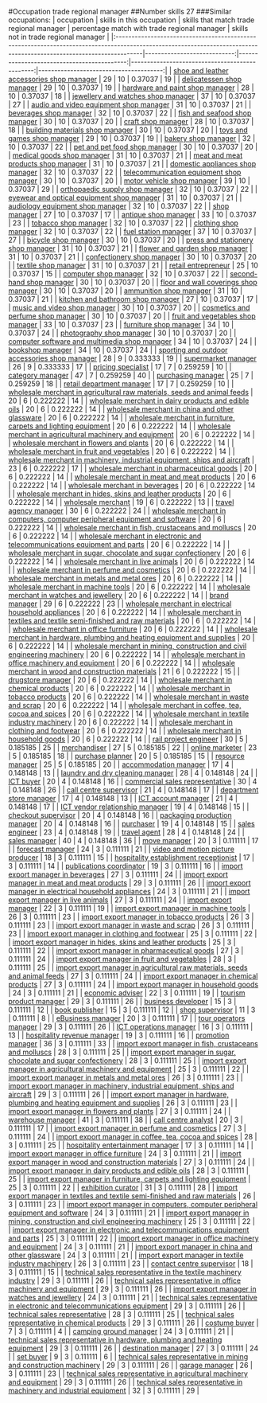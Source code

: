 #Occupation trade regional manager
##Number skills 27
###Similar occupations:
| occupation                                                                                                                                                          |   skills in this occupation |   skills that match trade regional manager |   percentage match with trade regional manager |   skills not in trade regional manager |
|:--------------------------------------------------------------------------------------------------------------------------------------------------------------------|----------------------------:|-------------------------------------------:|-----------------------------------------------:|---------------------------------------:|
| [shoe and leather accessories shop manager](shoe_and_leather_accessories_shop_manager.md)                                                                           |                          29 |                                         10 |                                       0.37037  |                                     19 |
| [delicatessen shop manager](delicatessen_shop_manager.md)                                                                                                           |                          29 |                                         10 |                                       0.37037  |                                     19 |
| [hardware and paint shop manager](hardware_and_paint_shop_manager.md)                                                                                               |                          28 |                                         10 |                                       0.37037  |                                     18 |
| [jewellery and watches shop manager](jewellery_and_watches_shop_manager.md)                                                                                         |                          37 |                                         10 |                                       0.37037  |                                     27 |
| [audio and video equipment shop manager](audio_and_video_equipment_shop_manager.md)                                                                                 |                          31 |                                         10 |                                       0.37037  |                                     21 |
| [beverages shop manager](beverages_shop_manager.md)                                                                                                                 |                          32 |                                         10 |                                       0.37037  |                                     22 |
| [fish and seafood shop manager](fish_and_seafood_shop_manager.md)                                                                                                   |                          30 |                                         10 |                                       0.37037  |                                     20 |
| [craft shop manager](craft_shop_manager.md)                                                                                                                         |                          28 |                                         10 |                                       0.37037  |                                     18 |
| [building materials shop manager](building_materials_shop_manager.md)                                                                                               |                          30 |                                         10 |                                       0.37037  |                                     20 |
| [toys and games shop manager](toys_and_games_shop_manager.md)                                                                                                       |                          29 |                                         10 |                                       0.37037  |                                     19 |
| [bakery shop manager](bakery_shop_manager.md)                                                                                                                       |                          32 |                                         10 |                                       0.37037  |                                     22 |
| [pet and pet food shop manager](pet_and_pet_food_shop_manager.md)                                                                                                   |                          30 |                                         10 |                                       0.37037  |                                     20 |
| [medical goods shop manager](medical_goods_shop_manager.md)                                                                                                         |                          31 |                                         10 |                                       0.37037  |                                     21 |
| [meat and meat products shop manager](meat_and_meat_products_shop_manager.md)                                                                                       |                          31 |                                         10 |                                       0.37037  |                                     21 |
| [domestic appliances shop manager](domestic_appliances_shop_manager.md)                                                                                             |                          32 |                                         10 |                                       0.37037  |                                     22 |
| [telecommunication equipment shop manager](telecommunication_equipment_shop_manager.md)                                                                             |                          30 |                                         10 |                                       0.37037  |                                     20 |
| [motor vehicle shop manager](motor_vehicle_shop_manager.md)                                                                                                         |                          39 |                                         10 |                                       0.37037  |                                     29 |
| [orthopaedic supply shop manager](orthopaedic_supply_shop_manager.md)                                                                                               |                          32 |                                         10 |                                       0.37037  |                                     22 |
| [eyewear and optical equipment shop manager](eyewear_and_optical_equipment_shop_manager.md)                                                                         |                          31 |                                         10 |                                       0.37037  |                                     21 |
| [audiology equipment shop manager](audiology_equipment_shop_manager.md)                                                                                             |                          32 |                                         10 |                                       0.37037  |                                     22 |
| [shop manager](shop_manager.md)                                                                                                                                     |                          27 |                                         10 |                                       0.37037  |                                     17 |
| [antique shop manager](antique_shop_manager.md)                                                                                                                     |                          33 |                                         10 |                                       0.37037  |                                     23 |
| [tobacco shop manager](tobacco_shop_manager.md)                                                                                                                     |                          32 |                                         10 |                                       0.37037  |                                     22 |
| [clothing shop manager](clothing_shop_manager.md)                                                                                                                   |                          32 |                                         10 |                                       0.37037  |                                     22 |
| [fuel station manager](fuel_station_manager.md)                                                                                                                     |                          37 |                                         10 |                                       0.37037  |                                     27 |
| [bicycle shop manager](bicycle_shop_manager.md)                                                                                                                     |                          30 |                                         10 |                                       0.37037  |                                     20 |
| [press and stationery shop manager](press_and_stationery_shop_manager.md)                                                                                           |                          31 |                                         10 |                                       0.37037  |                                     21 |
| [flower and garden shop manager](flower_and_garden_shop_manager.md)                                                                                                 |                          31 |                                         10 |                                       0.37037  |                                     21 |
| [confectionery shop manager](confectionery_shop_manager.md)                                                                                                         |                          30 |                                         10 |                                       0.37037  |                                     20 |
| [textile shop manager](textile_shop_manager.md)                                                                                                                     |                          31 |                                         10 |                                       0.37037  |                                     21 |
| [retail entrepreneur](retail_entrepreneur.md)                                                                                                                       |                          25 |                                         10 |                                       0.37037  |                                     15 |
| [computer shop manager](computer_shop_manager.md)                                                                                                                   |                          32 |                                         10 |                                       0.37037  |                                     22 |
| [second-hand shop manager](second-hand_shop_manager.md)                                                                                                             |                          30 |                                         10 |                                       0.37037  |                                     20 |
| [floor and wall coverings shop manager](floor_and_wall_coverings_shop_manager.md)                                                                                   |                          30 |                                         10 |                                       0.37037  |                                     20 |
| [ammunition shop manager](ammunition_shop_manager.md)                                                                                                               |                          31 |                                         10 |                                       0.37037  |                                     21 |
| [kitchen and bathroom shop manager](kitchen_and_bathroom_shop_manager.md)                                                                                           |                          27 |                                         10 |                                       0.37037  |                                     17 |
| [music and video shop manager](music_and_video_shop_manager.md)                                                                                                     |                          30 |                                         10 |                                       0.37037  |                                     20 |
| [cosmetics and perfume shop manager](cosmetics_and_perfume_shop_manager.md)                                                                                         |                          30 |                                         10 |                                       0.37037  |                                     20 |
| [fruit and vegetables shop manager](fruit_and_vegetables_shop_manager.md)                                                                                           |                          33 |                                         10 |                                       0.37037  |                                     23 |
| [furniture shop manager](furniture_shop_manager.md)                                                                                                                 |                          34 |                                         10 |                                       0.37037  |                                     24 |
| [photography shop manager](photography_shop_manager.md)                                                                                                             |                          30 |                                         10 |                                       0.37037  |                                     20 |
| [computer software and multimedia shop manager](computer_software_and_multimedia_shop_manager.md)                                                                   |                          34 |                                         10 |                                       0.37037  |                                     24 |
| [bookshop manager](bookshop_manager.md)                                                                                                                             |                          34 |                                         10 |                                       0.37037  |                                     24 |
| [sporting and outdoor accessories shop manager](sporting_and_outdoor_accessories_shop_manager.md)                                                                   |                          28 |                                          9 |                                       0.333333 |                                     19 |
| [supermarket manager](supermarket_manager.md)                                                                                                                       |                          26 |                                          9 |                                       0.333333 |                                     17 |
| [pricing specialist](pricing_specialist.md)                                                                                                                         |                          17 |                                          7 |                                       0.259259 |                                     10 |
| [category manager](category_manager.md)                                                                                                                             |                          47 |                                          7 |                                       0.259259 |                                     40 |
| [purchasing manager](purchasing_manager.md)                                                                                                                         |                          25 |                                          7 |                                       0.259259 |                                     18 |
| [retail department manager](retail_department_manager.md)                                                                                                           |                          17 |                                          7 |                                       0.259259 |                                     10 |
| [wholesale merchant in agricultural raw materials, seeds and animal feeds](wholesale_merchant_in_agricultural_raw_materials,_seeds_and_animal_feeds.md)             |                          20 |                                          6 |                                       0.222222 |                                     14 |
| [wholesale merchant in dairy products and edible oils](wholesale_merchant_in_dairy_products_and_edible_oils.md)                                                     |                          20 |                                          6 |                                       0.222222 |                                     14 |
| [wholesale merchant in china and other glassware](wholesale_merchant_in_china_and_other_glassware.md)                                                               |                          20 |                                          6 |                                       0.222222 |                                     14 |
| [wholesale merchant in furniture, carpets and lighting equipment](wholesale_merchant_in_furniture,_carpets_and_lighting_equipment.md)                               |                          20 |                                          6 |                                       0.222222 |                                     14 |
| [wholesale merchant in agricultural machinery and equipment](wholesale_merchant_in_agricultural_machinery_and_equipment.md)                                         |                          20 |                                          6 |                                       0.222222 |                                     14 |
| [wholesale merchant in flowers and plants](wholesale_merchant_in_flowers_and_plants.md)                                                                             |                          20 |                                          6 |                                       0.222222 |                                     14 |
| [wholesale merchant in fruit and vegetables](wholesale_merchant_in_fruit_and_vegetables.md)                                                                         |                          20 |                                          6 |                                       0.222222 |                                     14 |
| [wholesale merchant in machinery, industrial equipment, ships and aircraft](wholesale_merchant_in_machinery,_industrial_equipment,_ships_and_aircraft.md)           |                          23 |                                          6 |                                       0.222222 |                                     17 |
| [wholesale merchant in pharmaceutical goods](wholesale_merchant_in_pharmaceutical_goods.md)                                                                         |                          20 |                                          6 |                                       0.222222 |                                     14 |
| [wholesale merchant in meat and meat products](wholesale_merchant_in_meat_and_meat_products.md)                                                                     |                          20 |                                          6 |                                       0.222222 |                                     14 |
| [wholesale merchant in beverages](wholesale_merchant_in_beverages.md)                                                                                               |                          20 |                                          6 |                                       0.222222 |                                     14 |
| [wholesale merchant in hides, skins and leather products](wholesale_merchant_in_hides,_skins_and_leather_products.md)                                               |                          20 |                                          6 |                                       0.222222 |                                     14 |
| [wholesale merchant](wholesale_merchant.md)                                                                                                                         |                          19 |                                          6 |                                       0.222222 |                                     13 |
| [travel agency manager](travel_agency_manager.md)                                                                                                                   |                          30 |                                          6 |                                       0.222222 |                                     24 |
| [wholesale merchant in computers, computer peripheral equipment and software](wholesale_merchant_in_computers,_computer_peripheral_equipment_and_software.md)       |                          20 |                                          6 |                                       0.222222 |                                     14 |
| [wholesale merchant in fish, crustaceans and molluscs](wholesale_merchant_in_fish,_crustaceans_and_molluscs.md)                                                     |                          20 |                                          6 |                                       0.222222 |                                     14 |
| [wholesale merchant in electronic and telecommunications equipment and parts](wholesale_merchant_in_electronic_and_telecommunications_equipment_and_parts.md)       |                          20 |                                          6 |                                       0.222222 |                                     14 |
| [wholesale merchant in sugar, chocolate and sugar confectionery](wholesale_merchant_in_sugar,_chocolate_and_sugar_confectionery.md)                                 |                          20 |                                          6 |                                       0.222222 |                                     14 |
| [wholesale merchant in live animals](wholesale_merchant_in_live_animals.md)                                                                                         |                          20 |                                          6 |                                       0.222222 |                                     14 |
| [wholesale merchant in perfume and cosmetics](wholesale_merchant_in_perfume_and_cosmetics.md)                                                                       |                          20 |                                          6 |                                       0.222222 |                                     14 |
| [wholesale merchant in metals and metal ores](wholesale_merchant_in_metals_and_metal_ores.md)                                                                       |                          20 |                                          6 |                                       0.222222 |                                     14 |
| [wholesale merchant in machine tools](wholesale_merchant_in_machine_tools.md)                                                                                       |                          20 |                                          6 |                                       0.222222 |                                     14 |
| [wholesale merchant in watches and jewellery](wholesale_merchant_in_watches_and_jewellery.md)                                                                       |                          20 |                                          6 |                                       0.222222 |                                     14 |
| [brand manager](brand_manager.md)                                                                                                                                   |                          29 |                                          6 |                                       0.222222 |                                     23 |
| [wholesale merchant in electrical household appliances](wholesale_merchant_in_electrical_household_appliances.md)                                                   |                          20 |                                          6 |                                       0.222222 |                                     14 |
| [wholesale merchant in textiles and textile semi-finished and raw materials](wholesale_merchant_in_textiles_and_textile_semi-finished_and_raw_materials.md)         |                          20 |                                          6 |                                       0.222222 |                                     14 |
| [wholesale merchant in office furniture](wholesale_merchant_in_office_furniture.md)                                                                                 |                          20 |                                          6 |                                       0.222222 |                                     14 |
| [wholesale merchant in hardware, plumbing and heating equipment and supplies](wholesale_merchant_in_hardware,_plumbing_and_heating_equipment_and_supplies.md)       |                          20 |                                          6 |                                       0.222222 |                                     14 |
| [wholesale merchant in mining, construction and civil engineering machinery](wholesale_merchant_in_mining,_construction_and_civil_engineering_machinery.md)         |                          20 |                                          6 |                                       0.222222 |                                     14 |
| [wholesale merchant in office machinery and equipment](wholesale_merchant_in_office_machinery_and_equipment.md)                                                     |                          20 |                                          6 |                                       0.222222 |                                     14 |
| [wholesale merchant in wood and construction materials](wholesale_merchant_in_wood_and_construction_materials.md)                                                   |                          21 |                                          6 |                                       0.222222 |                                     15 |
| [drugstore manager](drugstore_manager.md)                                                                                                                           |                          20 |                                          6 |                                       0.222222 |                                     14 |
| [wholesale merchant in chemical products](wholesale_merchant_in_chemical_products.md)                                                                               |                          20 |                                          6 |                                       0.222222 |                                     14 |
| [wholesale merchant in tobacco products](wholesale_merchant_in_tobacco_products.md)                                                                                 |                          20 |                                          6 |                                       0.222222 |                                     14 |
| [wholesale merchant in waste and scrap](wholesale_merchant_in_waste_and_scrap.md)                                                                                   |                          20 |                                          6 |                                       0.222222 |                                     14 |
| [wholesale merchant in coffee, tea, cocoa and spices](wholesale_merchant_in_coffee,_tea,_cocoa_and_spices.md)                                                       |                          20 |                                          6 |                                       0.222222 |                                     14 |
| [wholesale merchant in textile industry machinery](wholesale_merchant_in_textile_industry_machinery.md)                                                             |                          20 |                                          6 |                                       0.222222 |                                     14 |
| [wholesale merchant in clothing and footwear](wholesale_merchant_in_clothing_and_footwear.md)                                                                       |                          20 |                                          6 |                                       0.222222 |                                     14 |
| [wholesale merchant in household goods](wholesale_merchant_in_household_goods.md)                                                                                   |                          20 |                                          6 |                                       0.222222 |                                     14 |
| [rail project engineer](rail_project_engineer.md)                                                                                                                   |                          30 |                                          5 |                                       0.185185 |                                     25 |
| [merchandiser](merchandiser.md)                                                                                                                                     |                          27 |                                          5 |                                       0.185185 |                                     22 |
| [online marketer](online_marketer.md)                                                                                                                               |                          23 |                                          5 |                                       0.185185 |                                     18 |
| [purchase planner](purchase_planner.md)                                                                                                                             |                          20 |                                          5 |                                       0.185185 |                                     15 |
| [resource manager](resource_manager.md)                                                                                                                             |                          25 |                                          5 |                                       0.185185 |                                     20 |
| [accommodation manager](accommodation_manager.md)                                                                                                                   |                          17 |                                          4 |                                       0.148148 |                                     13 |
| [laundry and dry cleaning manager](laundry_and_dry_cleaning_manager.md)                                                                                             |                          28 |                                          4 |                                       0.148148 |                                     24 |
| [ICT buyer](ICT_buyer.md)                                                                                                                                           |                          20 |                                          4 |                                       0.148148 |                                     16 |
| [commercial sales representative](commercial_sales_representative.md)                                                                                               |                          30 |                                          4 |                                       0.148148 |                                     26 |
| [call centre supervisor](call_centre_supervisor.md)                                                                                                                 |                          21 |                                          4 |                                       0.148148 |                                     17 |
| [department store manager](department_store_manager.md)                                                                                                             |                          17 |                                          4 |                                       0.148148 |                                     13 |
| [ICT account manager](ICT_account_manager.md)                                                                                                                       |                          21 |                                          4 |                                       0.148148 |                                     17 |
| [ICT vendor relationship manager](ICT_vendor_relationship_manager.md)                                                                                               |                          19 |                                          4 |                                       0.148148 |                                     15 |
| [checkout supervisor](checkout_supervisor.md)                                                                                                                       |                          20 |                                          4 |                                       0.148148 |                                     16 |
| [packaging production manager](packaging_production_manager.md)                                                                                                     |                          20 |                                          4 |                                       0.148148 |                                     16 |
| [purchaser](purchaser.md)                                                                                                                                           |                          19 |                                          4 |                                       0.148148 |                                     15 |
| [sales engineer](sales_engineer.md)                                                                                                                                 |                          23 |                                          4 |                                       0.148148 |                                     19 |
| [travel agent](travel_agent.md)                                                                                                                                     |                          28 |                                          4 |                                       0.148148 |                                     24 |
| [sales manager](sales_manager.md)                                                                                                                                   |                          40 |                                          4 |                                       0.148148 |                                     36 |
| [move manager](move_manager.md)                                                                                                                                     |                          20 |                                          3 |                                       0.111111 |                                     17 |
| [forecast manager](forecast_manager.md)                                                                                                                             |                          24 |                                          3 |                                       0.111111 |                                     21 |
| [video and motion picture producer](video_and_motion_picture_producer.md)                                                                                           |                          18 |                                          3 |                                       0.111111 |                                     15 |
| [hospitality establishment receptionist](hospitality_establishment_receptionist.md)                                                                                 |                          17 |                                          3 |                                       0.111111 |                                     14 |
| [publications coordinator](publications_coordinator.md)                                                                                                             |                          19 |                                          3 |                                       0.111111 |                                     16 |
| [import export manager in beverages](import_export_manager_in_beverages.md)                                                                                         |                          27 |                                          3 |                                       0.111111 |                                     24 |
| [import export manager in meat and meat products](import_export_manager_in_meat_and_meat_products.md)                                                               |                          29 |                                          3 |                                       0.111111 |                                     26 |
| [import export manager in electrical household appliances](import_export_manager_in_electrical_household_appliances.md)                                             |                          24 |                                          3 |                                       0.111111 |                                     21 |
| [import export manager in live animals](import_export_manager_in_live_animals.md)                                                                                   |                          27 |                                          3 |                                       0.111111 |                                     24 |
| [import export manager](import_export_manager.md)                                                                                                                   |                          22 |                                          3 |                                       0.111111 |                                     19 |
| [import export manager in machine tools](import_export_manager_in_machine_tools.md)                                                                                 |                          26 |                                          3 |                                       0.111111 |                                     23 |
| [import export manager in tobacco products](import_export_manager_in_tobacco_products.md)                                                                           |                          26 |                                          3 |                                       0.111111 |                                     23 |
| [import export manager in waste and scrap](import_export_manager_in_waste_and_scrap.md)                                                                             |                          26 |                                          3 |                                       0.111111 |                                     23 |
| [import export manager in clothing and footwear](import_export_manager_in_clothing_and_footwear.md)                                                                 |                          25 |                                          3 |                                       0.111111 |                                     22 |
| [import export manager in hides, skins and leather products](import_export_manager_in_hides,_skins_and_leather_products.md)                                         |                          25 |                                          3 |                                       0.111111 |                                     22 |
| [import export manager in pharmaceutical goods](import_export_manager_in_pharmaceutical_goods.md)                                                                   |                          27 |                                          3 |                                       0.111111 |                                     24 |
| [import export manager in fruit and vegetables](import_export_manager_in_fruit_and_vegetables.md)                                                                   |                          28 |                                          3 |                                       0.111111 |                                     25 |
| [import export manager in agricultural raw materials, seeds and animal feeds](import_export_manager_in_agricultural_raw_materials,_seeds_and_animal_feeds.md)       |                          27 |                                          3 |                                       0.111111 |                                     24 |
| [import export manager in chemical products](import_export_manager_in_chemical_products.md)                                                                         |                          27 |                                          3 |                                       0.111111 |                                     24 |
| [import export manager in household goods](import_export_manager_in_household_goods.md)                                                                             |                          24 |                                          3 |                                       0.111111 |                                     21 |
| [economic adviser](economic_adviser.md)                                                                                                                             |                          22 |                                          3 |                                       0.111111 |                                     19 |
| [tourism product manager](tourism_product_manager.md)                                                                                                               |                          29 |                                          3 |                                       0.111111 |                                     26 |
| [business developer](business_developer.md)                                                                                                                         |                          15 |                                          3 |                                       0.111111 |                                     12 |
| [book publisher](book_publisher.md)                                                                                                                                 |                          15 |                                          3 |                                       0.111111 |                                     12 |
| [shop supervisor](shop_supervisor.md)                                                                                                                               |                          11 |                                          3 |                                       0.111111 |                                      8 |
| [eBusiness manager](eBusiness_manager.md)                                                                                                                           |                          20 |                                          3 |                                       0.111111 |                                     17 |
| [tour operators manager](tour_operators_manager.md)                                                                                                                 |                          29 |                                          3 |                                       0.111111 |                                     26 |
| [ICT operations manager](ICT_operations_manager.md)                                                                                                                 |                          16 |                                          3 |                                       0.111111 |                                     13 |
| [hospitality revenue manager](hospitality_revenue_manager.md)                                                                                                       |                          19 |                                          3 |                                       0.111111 |                                     16 |
| [promotion manager](promotion_manager.md)                                                                                                                           |                          36 |                                          3 |                                       0.111111 |                                     33 |
| [import export manager in fish, crustaceans and molluscs](import_export_manager_in_fish,_crustaceans_and_molluscs.md)                                               |                          28 |                                          3 |                                       0.111111 |                                     25 |
| [import export manager in sugar, chocolate and sugar confectionery](import_export_manager_in_sugar,_chocolate_and_sugar_confectionery.md)                           |                          28 |                                          3 |                                       0.111111 |                                     25 |
| [import export manager in agricultural machinery and equipment](import_export_manager_in_agricultural_machinery_and_equipment.md)                                   |                          25 |                                          3 |                                       0.111111 |                                     22 |
| [import export manager in metals and metal ores](import_export_manager_in_metals_and_metal_ores.md)                                                                 |                          26 |                                          3 |                                       0.111111 |                                     23 |
| [import export manager in machinery, industrial equipment, ships and aircraft](import_export_manager_in_machinery,_industrial_equipment,_ships_and_aircraft.md)     |                          29 |                                          3 |                                       0.111111 |                                     26 |
| [import export manager in hardware, plumbing and heating equipment and supplies](import_export_manager_in_hardware,_plumbing_and_heating_equipment_and_supplies.md) |                          26 |                                          3 |                                       0.111111 |                                     23 |
| [import export manager in flowers and plants](import_export_manager_in_flowers_and_plants.md)                                                                       |                          27 |                                          3 |                                       0.111111 |                                     24 |
| [warehouse manager](warehouse_manager.md)                                                                                                                           |                          41 |                                          3 |                                       0.111111 |                                     38 |
| [call centre analyst](call_centre_analyst.md)                                                                                                                       |                          20 |                                          3 |                                       0.111111 |                                     17 |
| [import export manager in perfume and cosmetics](import_export_manager_in_perfume_and_cosmetics.md)                                                                 |                          27 |                                          3 |                                       0.111111 |                                     24 |
| [import export manager in coffee, tea, cocoa and spices](import_export_manager_in_coffee,_tea,_cocoa_and_spices.md)                                                 |                          28 |                                          3 |                                       0.111111 |                                     25 |
| [hospitality entertainment manager](hospitality_entertainment_manager.md)                                                                                           |                          17 |                                          3 |                                       0.111111 |                                     14 |
| [import export manager in office furniture](import_export_manager_in_office_furniture.md)                                                                           |                          24 |                                          3 |                                       0.111111 |                                     21 |
| [import export manager in wood and construction materials](import_export_manager_in_wood_and_construction_materials.md)                                             |                          27 |                                          3 |                                       0.111111 |                                     24 |
| [import export manager in dairy products and edible oils](import_export_manager_in_dairy_products_and_edible_oils.md)                                               |                          28 |                                          3 |                                       0.111111 |                                     25 |
| [import export manager in furniture, carpets and lighting equipment](import_export_manager_in_furniture,_carpets_and_lighting_equipment.md)                         |                          25 |                                          3 |                                       0.111111 |                                     22 |
| [exhibition curator](exhibition_curator.md)                                                                                                                         |                          31 |                                          3 |                                       0.111111 |                                     28 |
| [import export manager in textiles and textile semi-finished and raw materials](import_export_manager_in_textiles_and_textile_semi-finished_and_raw_materials.md)   |                          26 |                                          3 |                                       0.111111 |                                     23 |
| [import export manager in computers, computer peripheral equipment and software](import_export_manager_in_computers,_computer_peripheral_equipment_and_software.md) |                          24 |                                          3 |                                       0.111111 |                                     21 |
| [import export manager in mining, construction and civil engineering machinery](import_export_manager_in_mining,_construction_and_civil_engineering_machinery.md)   |                          25 |                                          3 |                                       0.111111 |                                     22 |
| [import export manager in electronic and telecommunications equipment and parts](import_export_manager_in_electronic_and_telecommunications_equipment_and_parts.md) |                          25 |                                          3 |                                       0.111111 |                                     22 |
| [import export manager in office machinery and equipment](import_export_manager_in_office_machinery_and_equipment.md)                                               |                          24 |                                          3 |                                       0.111111 |                                     21 |
| [import export manager in china and other glassware](import_export_manager_in_china_and_other_glassware.md)                                                         |                          24 |                                          3 |                                       0.111111 |                                     21 |
| [import export manager in textile industry machinery](import_export_manager_in_textile_industry_machinery.md)                                                       |                          26 |                                          3 |                                       0.111111 |                                     23 |
| [contact centre supervisor](contact_centre_supervisor.md)                                                                                                           |                          18 |                                          3 |                                       0.111111 |                                     15 |
| [technical sales representative in the textile machinery industry](technical_sales_representative_in_the_textile_machinery_industry.md)                             |                          29 |                                          3 |                                       0.111111 |                                     26 |
| [technical sales representative in office machinery and equipment](technical_sales_representative_in_office_machinery_and_equipment.md)                             |                          29 |                                          3 |                                       0.111111 |                                     26 |
| [import export manager in watches and jewellery](import_export_manager_in_watches_and_jewellery.md)                                                                 |                          24 |                                          3 |                                       0.111111 |                                     21 |
| [technical sales representative in electronic and telecommunications equipment](technical_sales_representative_in_electronic_and_telecommunications_equipment.md)   |                          29 |                                          3 |                                       0.111111 |                                     26 |
| [technical sales representative](technical_sales_representative.md)                                                                                                 |                          28 |                                          3 |                                       0.111111 |                                     25 |
| [technical sales representative in chemical products](technical_sales_representative_in_chemical_products.md)                                                       |                          29 |                                          3 |                                       0.111111 |                                     26 |
| [costume buyer](costume_buyer.md)                                                                                                                                   |                           7 |                                          3 |                                       0.111111 |                                      4 |
| [camping ground manager](camping_ground_manager.md)                                                                                                                 |                          24 |                                          3 |                                       0.111111 |                                     21 |
| [technical sales representative in hardware, plumbing and heating equipment](technical_sales_representative_in_hardware,_plumbing_and_heating_equipment.md)         |                          29 |                                          3 |                                       0.111111 |                                     26 |
| [destination manager](destination_manager.md)                                                                                                                       |                          27 |                                          3 |                                       0.111111 |                                     24 |
| [set buyer](set_buyer.md)                                                                                                                                           |                           9 |                                          3 |                                       0.111111 |                                      6 |
| [technical sales representative in mining and construction machinery](technical_sales_representative_in_mining_and_construction_machinery.md)                       |                          29 |                                          3 |                                       0.111111 |                                     26 |
| [garage manager](garage_manager.md)                                                                                                                                 |                          26 |                                          3 |                                       0.111111 |                                     23 |
| [technical sales representative in agricultural machinery and equipment](technical_sales_representative_in_agricultural_machinery_and_equipment.md)                 |                          29 |                                          3 |                                       0.111111 |                                     26 |
| [technical sales representative in machinery and industrial equipment](technical_sales_representative_in_machinery_and_industrial_equipment.md)                     |                          32 |                                          3 |                                       0.111111 |                                     29 |
